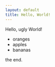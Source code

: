 ```yaml
---
layout: default
title: Hello, World!
---
```


Hello, ugly World!

* oranges
* apples
* bananas

the end.
